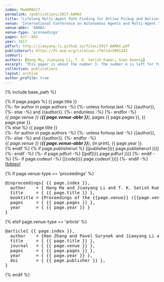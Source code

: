 ```yaml
---
index: MaAAMAS17
permalink: /publications/2017-AAMAS
title: "Lifelong Multi-Agent Path Finding for Online Pickup and Delivery Tasks"
venue: 'International Conference on Autonomous Agents and Multi-Agent Systems'
venue-abbr: 'AAMAS'
venue-type: 'proceedings'
pages: 837--845
year: 2017
pdfurl: http://jiaoyang-li.github.io/files/2017-AAMAS.pdf
publisherurl: https://dl.acm.org/citation.cfm?id=3091243
codeurl:
authors: [Hang Ma, Jiaoyang Li, T. K. Satish Kumar, Sven Koenig] 
excerpt: 'This paper is about the number 3. The number 4 is left for future work.'
collection: publications
layout: archive
author_profile: true
---
```


{% include base_path %}

{% if page.pages %}
  {{ page.title }} <br>
  {%- for author in page.authors -%}
    {%- unless forloop.last -%}
      {{author}},
    {%- else -%}
      and {{author}}.
    {%- endunless -%}
  {%- endfor -%} <br>
  <i>{{ page.venue }} (<strong>{{ page.venue-abbr }}</strong>)</i>, pages {{ page.pages }}, {{ page.year }}. <br>
{% else %}
  {{ page.title }} <br>
  {%- for author in page.authors -%}
    {%- unless forloop.last -%}
      {{author}},
    {%- else -%}
      and {{author}}.
  {%- endfor -%} <br>
  <i>{{ page.venue }} (<strong>{{ page.venue-abbr }}</strong>)</i>, (in print), {{ page.year }}. <br>
{% endif %}
{% if page.publisherurl %}
  [[publisher]({{ page.publisherurl }})]
{%- endif -%}
{%- if page.pdfurl -%}
  [[pdf]({{ page.pdfurl }})]
{%- endif -%}
{%- if page.codeurl -%}
  [[code]({{ page.codeurl }})]
{%- endif -%}
[<a href="javascript:void(0)" onclick="(function(target, id) {
  if ($('#' + id).css('display') == 'block') { $('#' + id).hide('fast'); $(target).text('bibtex') }
  else { $('#' + id).show('fast'); $(target).text('bibtex▲') } })(this, '$('bibtex-' + {{ page.index }})');">bibtex</a>]
<div id="$('bibtex-' + {{ page.index }})" style="display:none">
  <pre>@inproceedings{ {{ page.index }},
    author    = {Hang Ma and Jiaoyang Li and T. K. Satish Kumar and Sven Koenig},
    title     = {Lifelong Multi-Agent Path Finding for Online Pickup and Delivery Tasks},
    booktitle = {Proceedings of the International Conference on Autonomous Agents and Multi-Agent Systems (AAMAS)},
    pages     = {837--845},
    year      = {2017}
  }
  </pre>
</div>

{% if page.venue-type == 'proceedings' %}
<pre>
@inproceedings{ {{ page.index }},
  author    = { Hang Ma and Jiaoyang Li and T. K. Satish Kumar and Sven Koenig },
  title     = { {{ page.title }} },
  booktitle = {Proceedings of the {{page.venue}} ({{page.venue-abbr}}) },
  pages     = { {{ page.pages }} },
  year      = { {{ page.year }} }
}
</pre>
{% elsif page.venue-type == 'article' %}
<pre>
@article{ {{ page.index }},
  author    = {Han Zhang and Pavel Surynek and Jiaoyang Li and T. K. Satish Kumar and Sven Koenig},
  title     = { {{ page.title }} },
  journal   = { {{ page.venue }} },
  pages     = { {{ page.pages }} },
  year      = { {{ page.year }} },
  doi       = { {{ page.publisher }} },
}
</pre>
{% endif %}

